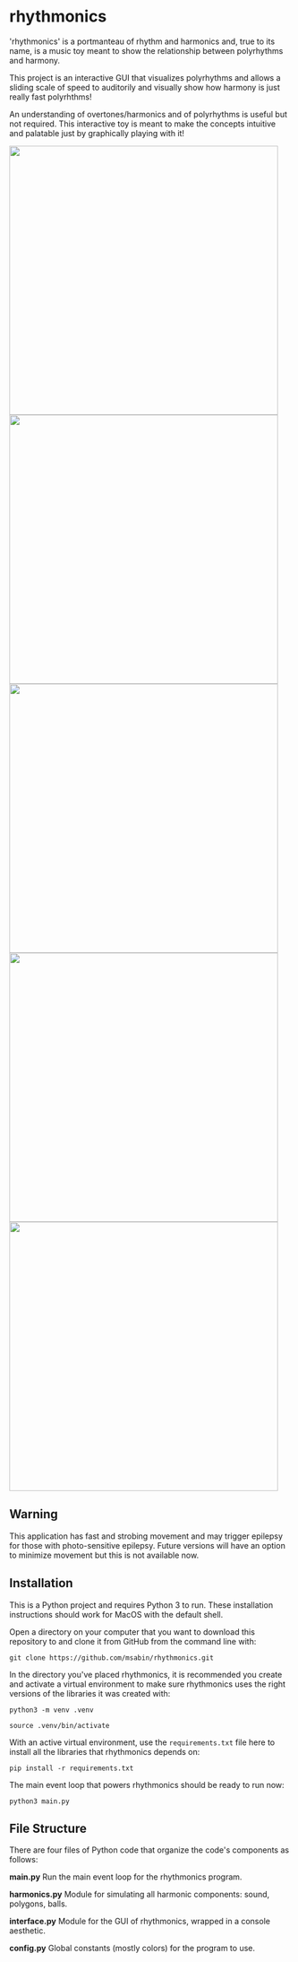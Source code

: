 # rhythmonics
'rhythmonics' is a portmanteau of rhythm and harmonics and, true to its name, is a music toy meant to show the relationship between polyrhythms and harmony.

This project is an interactive GUI that visualizes polyrhythms and allows a sliding scale of speed to auditorily and visually show how harmony is just really fast polyrhthms!

An understanding of overtones/harmonics and of polyrhythms is useful but not required.  This interactive toy is meant to make the concepts intuitive and palatable just by graphically playing with it!

<img src="screencaps/rhythmonics-blur" width="480">
<img src="screencaps/rhythmonics-quartet" width="480">
<img src="screencaps/rhythmonics-all" width="480">
<img src="screencaps/rhythmonics-harmony" width="480">
<img src="screencaps/rhythmonics-quartet.gif" width="480">

## Warning
This application has fast and strobing movement and may trigger epilepsy for those with photo-sensitive epilepsy.  Future versions will have an option to minimize movement but this is not available now.

## Installation
This is a Python project and requires Python 3 to run.  These installation instructions should work for MacOS with the default shell.

Open a directory on your computer that you want to download this repository to and clone it from GitHub from the command line with:

`git clone https://github.com/msabin/rhythmonics.git`

In the directory you've placed rhythmonics, it is recommended you create and activate a virtual environment to make sure rhythmonics uses the right versions of the libraries it was created with:

`python3 -m venv .venv`

`source .venv/bin/activate`

With an active virtual environment, use the `requirements.txt` file here to install all the libraries that rhythmonics depends on:

`pip install -r requirements.txt`

The main event loop that powers rhythmonics should be ready to run now:

`python3 main.py`

## File Structure

There are four files of Python code that organize the code's components as follows:

**main.py**
Run the main event loop for the rhythmonics program.

**harmonics.py**
Module for simulating all harmonic components: sound, polygons, balls.

**interface.py**
Module for the GUI of rhythmonics, wrapped in a console aesthetic.

**config.py**
Global constants (mostly colors) for the program to use.

